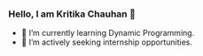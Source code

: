 ### Hello, I am Kritika Chauhan 👋
- 🌱 I’m currently learning Dynamic Programming.
- 👯 I’m actively seeking internship opportunities.

